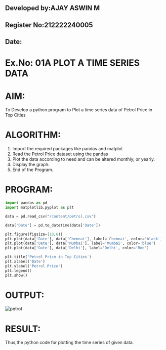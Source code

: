 ## Developed by:AJAY ASWIN M
## Register No:212222240005
## Date:
# Ex.No: 01A PLOT A TIME SERIES DATA
 

# AIM:
To Develop a python program to Plot a time series data of Petrol Price in Top Cities
# ALGORITHM:
1. Import the required packages like pandas and matplot
2. Read the Petrol Price dataset using the pandas
3. Plot the data according to need and can be altered monthly, or yearly.
4. Display the graph.
5. End of the Program.
# PROGRAM:
```py
import pandas as pd
import matplotlib.pyplot as plt

data = pd.read_csv("/content/petrol.csv")

data['Date'] = pd.to_datetime(data['Date'])

plt.figure(figsize=(10,6))
plt.plot(data['Date'], data['Chennai'], label='Chennai', color='black')
plt.plot(data['Date'], data['Mumbai'], label='Mumbai', color='blue')
plt.plot(data['Date'], data['Delhi'], label='Delhi', color='Red')

plt.title('Petrol Price in Top Cities')
plt.xlabel('Date')
plt.ylabel('Petrol Price')
plt.legend()
plt.show()
```




# OUTPUT:


![petrol](https://github.com/user-attachments/assets/30019de2-b4b0-4f70-ab98-377d6d15bf5a)




# RESULT:
Thus,the python code for plotting the time series of given data.
